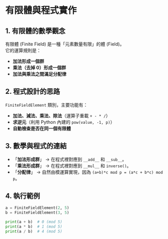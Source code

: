 # 有限體與程式實作

## 1. 有限體的數學觀念
有限體 (Finite Field) 是一種「元素數量有限」的體 (Field)。  
它的運算規則是：
- **加法形成一個群**  
- **乘法（去掉 0）形成一個群**  
- **加法與乘法之間滿足分配律**  


## 2. 程式設計的思路
`FiniteFieldElement` 類別，主要功能有：
- **加法、減法、乘法、除法**（運算子重載 `+ - * /`）  
- **求逆元**（利用 Python 內建的 `pow(value, -1, p)`）  
- **自動檢查是否在同一個有限體**  


## 3. 數學與程式的連結
- 「**加法形成群**」 → 在程式裡對應到 `__add__` 和 `__sub__`。  
- 「**乘法形成群**」 → 在程式裡對應到 `__mul__` 和 `inverse()`。  
- 「**分配律**」 → 自然由模運算實現，因為 `(a+b)*c mod p = (a*c + b*c) mod p`。  


## 4. 執行範例
```python
a = FiniteFieldElement(2, 5)
b = FiniteFieldElement(3, 5)

print(a + b)  # 0 (mod 5)
print(a * b)  # 1 (mod 5)
print(a / b)  # 4 (mod 5)
